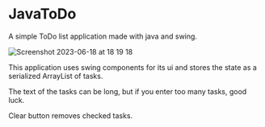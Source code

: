 # JavaToDo
A simple ToDo list application made with java and swing.

![Screenshot 2023-06-18 at 18 19 18](https://github.com/2xhamzeh/JavaToDo/assets/118957694/899e9b6f-3f43-41a0-b1aa-2e58aa8a7867)

This application uses swing components for its ui and stores the state as a serialized ArrayList of tasks. 

The text of the tasks can be long, but if you enter too many tasks, good luck.

Clear button removes checked tasks.

